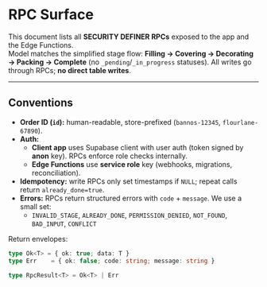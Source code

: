 # RPC Surface

This document lists all **SECURITY DEFINER RPCs** exposed to the app and the Edge Functions.  
Model matches the simplified stage flow: **Filling → Covering → Decorating → Packing → Complete** (no `_pending`/`_in_progress` statuses). All writes go through RPCs; **no direct table writes**.

---

## Conventions

- **Order ID (`id`):** human-readable, store-prefixed (`bannos-12345`, `flourlane-67890`).  
- **Auth:**  
  - **Client app** uses Supabase client with user auth (token signed by **anon** key). RPCs enforce role checks internally.  
  - **Edge Functions** use **service role** key (webhooks, migrations, reconciliation).  
- **Idempotency:** write RPCs only set timestamps if `NULL`; repeat calls return `already_done=true`.  
- **Errors:** RPCs return structured errors with `code` + `message`. We use a small set:
  - `INVALID_STAGE`, `ALREADY_DONE`, `PERMISSION_DENIED`, `NOT_FOUND`, `BAD_INPUT`, `CONFLICT`

Return envelopes:

```ts
type Ok<T> = { ok: true; data: T }
type Err    = { ok: false; code: string; message: string }

type RpcResult<T> = Ok<T> | Err
